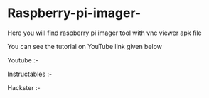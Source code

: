 # Raspberry-pi-imager-
Here you will find raspberry pi imager tool with vnc viewer apk file

You can see the tutorial on YouTube link given below 

Youtube :- 

Instructables :-

Hackster :- 
